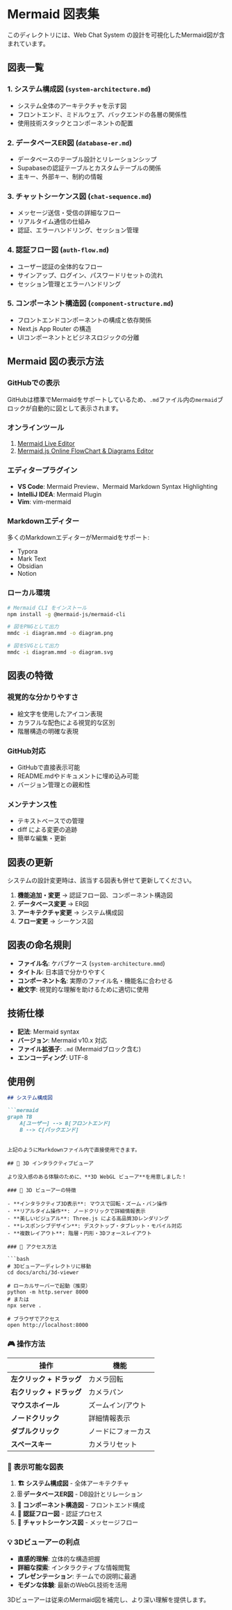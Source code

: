 # Mermaid 図表集

このディレクトリには、Web Chat System の設計を可視化したMermaid図が含まれています。

## 図表一覧

### 1. システム構成図 (`system-architecture.md`)
- システム全体のアーキテクチャを示す図
- フロントエンド、ミドルウェア、バックエンドの各層の関係性
- 使用技術スタックとコンポーネントの配置

### 2. データベースER図 (`database-er.md`)
- データベースのテーブル設計とリレーションシップ
- Supabaseの認証テーブルとカスタムテーブルの関係
- 主キー、外部キー、制約の情報

### 3. チャットシーケンス図 (`chat-sequence.md`)
- メッセージ送信・受信の詳細なフロー
- リアルタイム通信の仕組み
- 認証、エラーハンドリング、セッション管理

### 4. 認証フロー図 (`auth-flow.md`)
- ユーザー認証の全体的なフロー
- サインアップ、ログイン、パスワードリセットの流れ
- セッション管理とエラーハンドリング

### 5. コンポーネント構造図 (`component-structure.md`)
- フロントエンドコンポーネントの構成と依存関係
- Next.js App Router の構造
- UIコンポーネントとビジネスロジックの分離

## Mermaid 図の表示方法

### GitHubでの表示
GitHubは標準でMermaidをサポートしているため、`.md`ファイル内の```mermaid```ブロックが自動的に図として表示されます。

### オンラインツール
1. [Mermaid Live Editor](https://mermaid.live/)
2. [Mermaid.js Online FlowChart & Diagrams Editor](https://mermaid-js.github.io/mermaid-live-editor/)

### エディタープラグイン
- **VS Code**: Mermaid Preview、Mermaid Markdown Syntax Highlighting
- **IntelliJ IDEA**: Mermaid Plugin
- **Vim**: vim-mermaid

### Markdownエディター
多くのMarkdownエディターがMermaidをサポート:
- Typora
- Mark Text
- Obsidian
- Notion

### ローカル環境
```bash
# Mermaid CLI をインストール
npm install -g @mermaid-js/mermaid-cli

# 図をPNGとして出力
mmdc -i diagram.mmd -o diagram.png

# 図をSVGとして出力  
mmdc -i diagram.mmd -o diagram.svg
```

## 図表の特徴

### 視覚的な分かりやすさ
- 絵文字を使用したアイコン表現
- カラフルな配色による視覚的な区別
- 階層構造の明確な表現

### GitHub対応
- GitHubで直接表示可能
- README.mdやドキュメントに埋め込み可能
- バージョン管理との親和性

### メンテナンス性
- テキストベースでの管理
- diff による変更の追跡
- 簡単な編集・更新

## 図表の更新

システムの設計変更時は、該当する図表も併せて更新してください。

1. **機能追加・変更** → 認証フロー図、コンポーネント構造図
2. **データベース変更** → ER図
3. **アーキテクチャ変更** → システム構成図
4. **フロー変更** → シーケンス図

## 図表の命名規則

- **ファイル名**: ケバブケース (`system-architecture.mmd`)
- **タイトル**: 日本語で分かりやすく
- **コンポーネント名**: 実際のファイル名・機能名に合わせる
- **絵文字**: 視覚的な理解を助けるために適切に使用

## 技術仕様

- **記法**: Mermaid syntax
- **バージョン**: Mermaid v10.x 対応
- **ファイル拡張子**: `.md` (Mermaidブロック含む)
- **エンコーディング**: UTF-8

## 使用例

```markdown
## システム構成図

```mermaid
graph TB
    A[ユーザー] --> B[フロントエンド]
    B --> C[バックエンド]
```
```

上記のようにMarkdownファイル内で直接使用できます。

## 🌟 3D インタラクティブビューア

より没入感のある体験のために、**3D WebGL ビューア**を用意しました！

### 🚀 3D ビューアーの特徴

- **インタラクティブ3D表示**: マウスで回転・ズーム・パン操作
- **リアルタイム操作**: ノードクリックで詳細情報表示
- **美しいビジュアル**: Three.js による高品質3Dレンダリング
- **レスポンシブデザイン**: デスクトップ・タブレット・モバイル対応
- **複数レイアウト**: 階層・円形・3Dフォースレイアウト

### 📂 アクセス方法

```bash
# 3Dビューアーディレクトリに移動
cd docs/archi/3d-viewer

# ローカルサーバーで起動（推奨）
python -m http.server 8000
# または
npx serve .

# ブラウザでアクセス
open http://localhost:8000
```

### 🎮 操作方法

| 操作 | 機能 |
|------|------|
| **左クリック + ドラッグ** | カメラ回転 |
| **右クリック + ドラッグ** | カメラパン |
| **マウスホイール** | ズームイン/アウト |
| **ノードクリック** | 詳細情報表示 |
| **ダブルクリック** | ノードにフォーカス |
| **スペースキー** | カメラリセット |

### 🎨 表示可能な図表

1. **🏗️ システム構成図** - 全体アーキテクチャ
2. **🗄️ データベースER図** - DB設計とリレーション
3. **🧩 コンポーネント構造図** - フロントエンド構成
4. **🔐 認証フロー図** - 認証プロセス
5. **💬 チャットシーケンス図** - メッセージフロー

### 💡 3Dビューアーの利点

- **直感的理解**: 立体的な構造把握
- **詳細な探索**: インタラクティブな情報閲覧
- **プレゼンテーション**: チームでの説明に最適
- **モダンな体験**: 最新のWebGL技術を活用

3Dビューアーは従来のMermaid図を補完し、より深い理解を提供します。